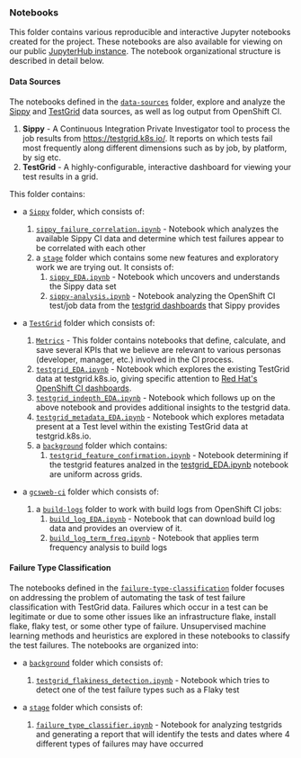 ### Notebooks

This folder contains various reproducible and interactive Jupyter notebooks created for the project. These notebooks are also available for viewing on our public [JupyterHub instance](https://jupyterhub-opf-jupyterhub.apps.zero.massopen.cloud/hub/login).
The notebook organizational structure is described in detail below.

#### Data Sources

The notebooks defined in the [`data-sources`](data-sources) folder, explore and analyze the [Sippy](https://github.com/openshift/sippy) and [TestGrid](https://github.com/GoogleCloudPlatform/testgrid) data sources, as well as log output from OpenShift CI.

1. **Sippy** - A Continuous Integration Private Investigator tool to process the job results from https://testgrid.k8s.io/. It reports on which tests fail most frequently along different dimensions such as by job, by platform, by sig etc.
2. **TestGrid** -  A highly-configurable, interactive dashboard for viewing your test results in a grid.

This folder contains:

* a [`Sippy`](data-sources/Sippy) folder, which consists of:
  1. [`sippy_failure_correlation.ipynb`](data-sources/Sippy/sippy_failure_correlation.ipynb) - Notebook which analyzes the available Sippy CI data and determine which test failures appear to be correlated with each other
  2. a [`stage`](data-sources/Sippy/stage) folder which contains some new features and exploratory work we are trying out. It consists of:
      1. [`sippy_EDA.ipynb`](data-sources/Sippy/stage/sippy_EDA.ipynb) - Notebook which uncovers and understands the Sippy data set
      2. [`sippy-analysis.ipynb`](data-sources/Sippy/stage/sippy-analysis.ipynb) - Notebook analyzing the OpenShift CI test/job data from the [testgrid dashboards](https://testgrid.k8s.io/redhat-openshift-informing) that Sippy provides

* a [`TestGrid`](data-sources/TestGrid) folder which consists of:
  1. [`Metrics`](data-sources/TestGrid/metrics) - This folder contains notebooks that define, calculate, and save several KPIs that we believe are relevant to various personas (developer, manager, etc.) involved in the CI process.
  1. [`testgrid_EDA.ipynb`](data-sources/TestGrid/testgrid_EDA.ipynb) - Notebook which explores the existing TestGrid data at testgrid.k8s.io, giving specific attention to [Red Hat's OpenShift CI dashboards](https://testgrid.k8s.io/redhat-openshift-informing).
  2. [`testgrid_indepth_EDA.ipynb`](data-sources/TestGrid/testgrid_indepth_EDA.ipynb) - Notebook which follows up on the above notebook and provides additional insights to the testgrid data.
  3. [`testgrid_metadata_EDA.ipynb`](data-sources/TestGrid/testgrid_metadata_EDA.ipynb) - Notebook which explores metadata present at a Test level within the existing TestGrid data at testgrid.k8s.io.
  3. a [`background`](data-sources/TestGrid/background) folder which contains:
      1. [`testgrid_feature_confirmation.ipynb`](data-sources/TestGrid/background/testgrid_feature_confirmation.ipynb) - Notebook determining if the testgrid features analzed in the [testgrid_EDA.ipynb](https://github.com/aicoe-aiops/ocp-ci-analysis/blob/master/notebooks/data-sources/TestGrid/testgrid_EDA.ipynb) notebook are uniform across grids.

* a [`gcsweb-ci`](data-sources/gcsweb-ci) folder which consists of:
  1. a [`build-logs`](data-sources/gcsweb-ci/build-logs) folder to work with build logs from OpenShift CI jobs:
     1. [`build_log_EDA.ipynb`](data-sources/gcsweb-ci/build-logs/build_log_EDA.ipynb) - Notebook that can download build log data and provides an overview of it.
     2. [`build_log_term_freq.ipynb`](data-sources/gcsweb-ci/build-logs/build_log_term_freq.ipynb) - Notebook that applies term frequency analysis to build logs

#### Failure Type Classification

The notebooks defined in the [`failure-type-classification`](failure-type-classification) folder focuses on addressing the problem of automating the task of test failure classification with TestGrid data. Failures which occur in a test can be legitimate or due to some other issues like an infrastructure flake, install flake, flaky test, or some other type of failure. Unsupervised machine learning methods and heuristics are explored in these notebooks to classify the test failures. The notebooks are organized into:

* a [`background`](failure-type-classification/background) folder which consists of:
  1. [`testgrid_flakiness_detection.ipynb`](failure-type-classification/background/testgrid_flakiness_detection.ipynb) - Notebook which tries to detect one of the test failure types such as a Flaky test

* a [`stage`](failure-type-classification/stage) folder which consists of:
  1. [`failure_type_classifier.ipynb`](failure-type-classification/stage/failure_type_classifier.ipynb) - Notebook for analyzing testgrids and generating a report that will identify the tests and dates where 4 different types of failures may have occurred
